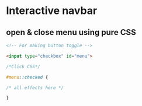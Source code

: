 # Interactive navbar 
## open & close menu using pure CSS

```html
<!-- For making button toggle -->

<input type="checkbox" id="menu">
```

```css
/*Click CSS*/

#menu::checked {

/* all effects here */

}
```
